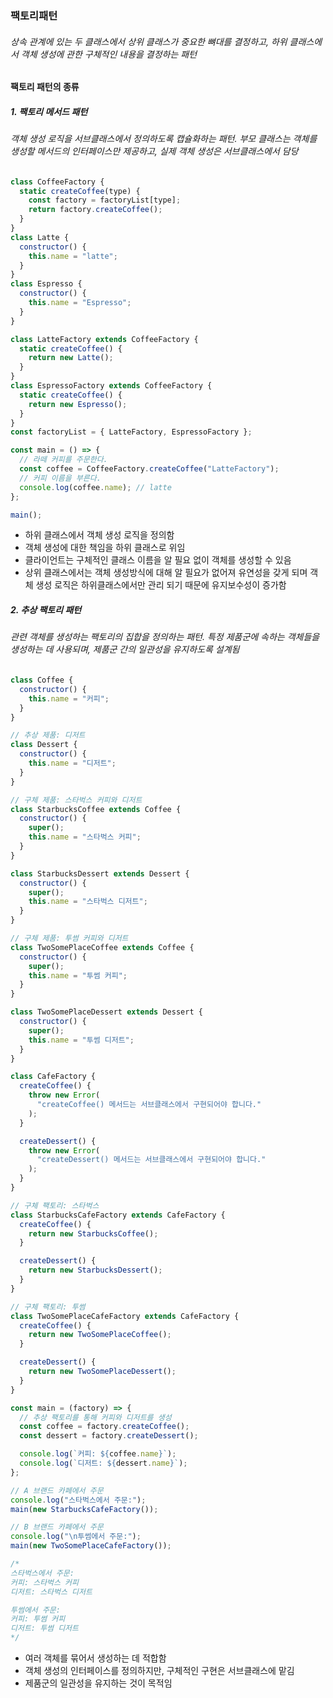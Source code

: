 ### 팩토리패턴

###### 상속 관계에 있는 두 클래스에서 상위 클래스가 중요한 뼈대를 결정하고, 하위 클래스에서 객체 생성에 관한 구체적인 내용을 결정하는 패턴

#### 팩토리 패턴의 종류

##### 1. 팩토리 메서드 패턴

###### 객체 생성 로직을 서브클래스에서 정의하도록 캡슐화하는 패턴. 부모 클래스는 객체를 생성할 메서드의 인터페이스만 제공하고, 실제 객체 생성은 서브클래스에서 담당

```javascript
class CoffeeFactory {
  static createCoffee(type) {
    const factory = factoryList[type];
    return factory.createCoffee();
  }
}
class Latte {
  constructor() {
    this.name = "latte";
  }
}
class Espresso {
  constructor() {
    this.name = "Espresso";
  }
}

class LatteFactory extends CoffeeFactory {
  static createCoffee() {
    return new Latte();
  }
}
class EspressoFactory extends CoffeeFactory {
  static createCoffee() {
    return new Espresso();
  }
}
const factoryList = { LatteFactory, EspressoFactory };

const main = () => {
  // 라떼 커피를 주문한다.
  const coffee = CoffeeFactory.createCoffee("LatteFactory");
  // 커피 이름을 부른다.
  console.log(coffee.name); // latte
};

main();
```

- 하위 클래스에서 객체 생성 로직을 정의함
- 객체 생성에 대한 책임을 하위 클래스로 위임
- 클라이언트는 구체적인 클래스 이름을 알 필요 없이 객체를 생성할 수 있음
- 상위 클래스에서는 객체 생성방식에 대해 알 필요가 없어져 유연성을 갖게 되며 객체 생성 로직은 하위클래스에서만 관리 되기 때문에 유지보수성이 증가함

##### 2. 추상 팩토리 패턴

###### 관련 객체를 생성하는 팩토리의 집합을 정의하는 패턴. 특정 제품군에 속하는 객체들을 생성하는 데 사용되며, 제품군 간의 일관성을 유지하도록 설계됨

```javascript
class Coffee {
  constructor() {
    this.name = "커피";
  }
}

// 추상 제품: 디저트
class Dessert {
  constructor() {
    this.name = "디저트";
  }
}

// 구체 제품: 스타벅스 커피와 디저트
class StarbucksCoffee extends Coffee {
  constructor() {
    super();
    this.name = "스타벅스 커피";
  }
}

class StarbucksDessert extends Dessert {
  constructor() {
    super();
    this.name = "스타벅스 디저트";
  }
}

// 구체 제품: 투썸 커피와 디저트
class TwoSomePlaceCoffee extends Coffee {
  constructor() {
    super();
    this.name = "투썸 커피";
  }
}

class TwoSomePlaceDessert extends Dessert {
  constructor() {
    super();
    this.name = "투썸 디저트";
  }
}

class CafeFactory {
  createCoffee() {
    throw new Error(
      "createCoffee() 메서드는 서브클래스에서 구현되어야 합니다."
    );
  }

  createDessert() {
    throw new Error(
      "createDessert() 메서드는 서브클래스에서 구현되어야 합니다."
    );
  }
}

// 구체 팩토리: 스타벅스
class StarbucksCafeFactory extends CafeFactory {
  createCoffee() {
    return new StarbucksCoffee();
  }

  createDessert() {
    return new StarbucksDessert();
  }
}

// 구체 팩토리: 투썸
class TwoSomePlaceCafeFactory extends CafeFactory {
  createCoffee() {
    return new TwoSomePlaceCoffee();
  }

  createDessert() {
    return new TwoSomePlaceDessert();
  }
}

const main = (factory) => {
  // 추상 팩토리를 통해 커피와 디저트를 생성
  const coffee = factory.createCoffee();
  const dessert = factory.createDessert();

  console.log(`커피: ${coffee.name}`);
  console.log(`디저트: ${dessert.name}`);
};

// A 브랜드 카페에서 주문
console.log("스타벅스에서 주문:");
main(new StarbucksCafeFactory());

// B 브랜드 카페에서 주문
console.log("\n투썸에서 주문:");
main(new TwoSomePlaceCafeFactory());

/* 
스타벅스에서 주문:
커피: 스타벅스 커피
디저트: 스타벅스 디저트

투썸에서 주문:
커피: 투썸 커피
디저트: 투썸 디저트
*/
```

- 여러 객체를 묶어서 생성하는 데 적합함
- 객체 생성의 인터페이스를 정의하지만, 구체적인 구현은 서브클래스에 맡김
- 제품군의 일관성을 유지하는 것이 목적임
